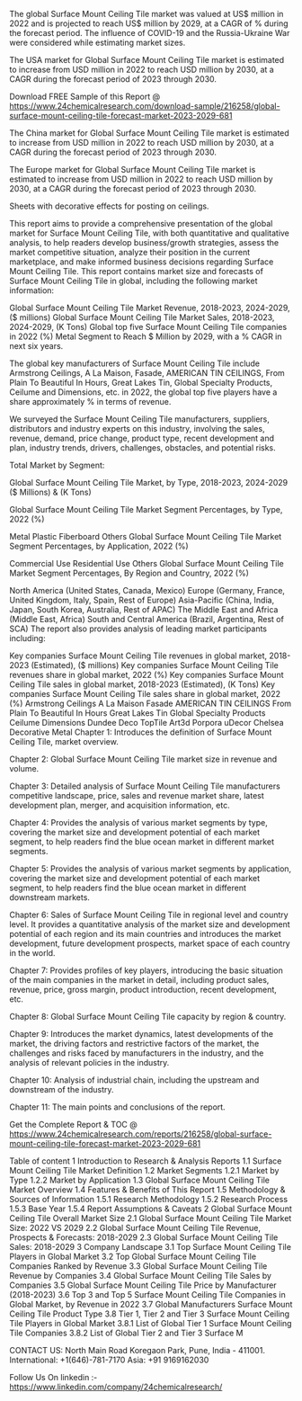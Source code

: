 The global Surface Mount Ceiling Tile market was valued at US$ million in 2022 and is projected to reach US$ million by 2029, at a CAGR of % during the forecast period. The influence of COVID-19 and the Russia-Ukraine War were considered while estimating market sizes.

The USA market for Global Surface Mount Ceiling Tile  market is estimated to increase from USD million in 2022 to reach USD million by 2030, at a CAGR during the forecast period of 2023 through 2030.

Download FREE Sample of this Report @ https://www.24chemicalresearch.com/download-sample/216258/global-surface-mount-ceiling-tile-forecast-market-2023-2029-681

The China market for Global Surface Mount Ceiling Tile market is estimated to increase from USD million in 2022 to reach USD million by 2030, at a CAGR during the forecast period of 2023 through 2030.

The Europe market for Global Surface Mount Ceiling Tile  market is estimated to increase from USD million in 2022 to reach USD million by 2030, at a CAGR during the forecast period of 2023 through 2030.

Sheets with decorative effects for posting on ceilings.

This report aims to provide a comprehensive presentation of the global market for Surface Mount Ceiling Tile, with both quantitative and qualitative analysis, to help readers develop business/growth strategies, assess the market competitive situation, analyze their position in the current marketplace, and make informed business decisions regarding Surface Mount Ceiling Tile. This report contains market size and forecasts of Surface Mount Ceiling Tile in global, including the following market information:

Global Surface Mount Ceiling Tile Market Revenue, 2018-2023, 2024-2029, ($ millions)
Global Surface Mount Ceiling Tile Market Sales, 2018-2023, 2024-2029, (K Tons)
Global top five Surface Mount Ceiling Tile companies in 2022 (%)
Metal Segment to Reach $ Million by 2029, with a % CAGR in next six years.

The global key manufacturers of Surface Mount Ceiling Tile include Armstrong Ceilings, A La Maison, Fasade, AMERICAN TIN CEILINGS, From Plain To Beautiful In Hours, Great Lakes Tin, Global Specialty Products, Ceilume and Dimensions, etc. in 2022, the global top five players have a share approximately % in terms of revenue.

We surveyed the Surface Mount Ceiling Tile manufacturers, suppliers, distributors and industry experts on this industry, involving the sales, revenue, demand, price change, product type, recent development and plan, industry trends, drivers, challenges, obstacles, and potential risks.

Total Market by Segment:

Global Surface Mount Ceiling Tile Market, by Type, 2018-2023, 2024-2029 ($ Millions) & (K Tons)

Global Surface Mount Ceiling Tile Market Segment Percentages, by Type, 2022 (%)

Metal
Plastic
Fiberboard
Others
Global Surface Mount Ceiling Tile Market Segment Percentages, by Application, 2022 (%)

Commercial Use
Residential Use
Others
Global Surface Mount Ceiling Tile Market Segment Percentages, By Region and Country, 2022 (%)

North America (United States, Canada, Mexico)
Europe (Germany, France, United Kingdom, Italy, Spain, Rest of Europe)
Asia-Pacific (China, India, Japan, South Korea, Australia, Rest of APAC)
The Middle East and Africa (Middle East, Africa)
South and Central America (Brazil, Argentina, Rest of SCA)
The report also provides analysis of leading market participants including:

Key companies Surface Mount Ceiling Tile revenues in global market, 2018-2023 (Estimated), ($ millions)
Key companies Surface Mount Ceiling Tile revenues share in global market, 2022 (%)
Key companies Surface Mount Ceiling Tile sales in global market, 2018-2023 (Estimated), (K Tons)
Key companies Surface Mount Ceiling Tile sales share in global market, 2022 (%)
Armstrong Ceilings
A La Maison
Fasade
AMERICAN TIN CEILINGS
From Plain To Beautiful In Hours
Great Lakes Tin
Global Specialty Products
Ceilume
Dimensions
Dundee Deco
TopTile
Art3d
Porpora
uDecor
Chelsea Decorative Metal
Chapter 1: Introduces the definition of Surface Mount Ceiling Tile, market overview.

Chapter 2: Global Surface Mount Ceiling Tile market size in revenue and volume.

Chapter 3: Detailed analysis of Surface Mount Ceiling Tile manufacturers competitive landscape, price, sales and revenue market share, latest development plan, merger, and acquisition information, etc.

Chapter 4: Provides the analysis of various market segments by type, covering the market size and development potential of each market segment, to help readers find the blue ocean market in different market segments.

Chapter 5: Provides the analysis of various market segments by application, covering the market size and development potential of each market segment, to help readers find the blue ocean market in different downstream markets.

Chapter 6: Sales of Surface Mount Ceiling Tile in regional level and country level. It provides a quantitative analysis of the market size and development potential of each region and its main countries and introduces the market development, future development prospects, market space of each country in the world.

Chapter 7: Provides profiles of key players, introducing the basic situation of the main companies in the market in detail, including product sales, revenue, price, gross margin, product introduction, recent development, etc.

Chapter 8: Global Surface Mount Ceiling Tile capacity by region & country.

Chapter 9: Introduces the market dynamics, latest developments of the market, the driving factors and restrictive factors of the market, the challenges and risks faced by manufacturers in the industry, and the analysis of relevant policies in the industry.

Chapter 10: Analysis of industrial chain, including the upstream and downstream of the industry.

Chapter 11: The main points and conclusions of the report.

Get the Complete Report & TOC @ https://www.24chemicalresearch.com/reports/216258/global-surface-mount-ceiling-tile-forecast-market-2023-2029-681

Table of content
1 Introduction to Research & Analysis Reports
1.1 Surface Mount Ceiling Tile Market Definition
1.2 Market Segments
1.2.1 Market by Type
1.2.2 Market by Application
1.3 Global Surface Mount Ceiling Tile Market Overview
1.4 Features & Benefits of This Report
1.5 Methodology & Sources of Information
1.5.1 Research Methodology
1.5.2 Research Process
1.5.3 Base Year
1.5.4 Report Assumptions & Caveats
2 Global Surface Mount Ceiling Tile Overall Market Size
2.1 Global Surface Mount Ceiling Tile Market Size: 2022 VS 2029
2.2 Global Surface Mount Ceiling Tile Revenue, Prospects & Forecasts: 2018-2029
2.3 Global Surface Mount Ceiling Tile Sales: 2018-2029
3 Company Landscape
3.1 Top Surface Mount Ceiling Tile Players in Global Market
3.2 Top Global Surface Mount Ceiling Tile Companies Ranked by Revenue
3.3 Global Surface Mount Ceiling Tile Revenue by Companies
3.4 Global Surface Mount Ceiling Tile Sales by Companies
3.5 Global Surface Mount Ceiling Tile Price by Manufacturer (2018-2023)
3.6 Top 3 and Top 5 Surface Mount Ceiling Tile Companies in Global Market, by Revenue in 2022
3.7 Global Manufacturers Surface Mount Ceiling Tile Product Type
3.8 Tier 1, Tier 2 and Tier 3 Surface Mount Ceiling Tile Players in Global Market
3.8.1 List of Global Tier 1 Surface Mount Ceiling Tile Companies
3.8.2 List of Global Tier 2 and Tier 3 Surface M

CONTACT US:
North Main Road Koregaon Park, Pune, India - 411001.
International: +1(646)-781-7170
Asia: +91 9169162030

Follow Us On linkedin :- https://www.linkedin.com/company/24chemicalresearch/
